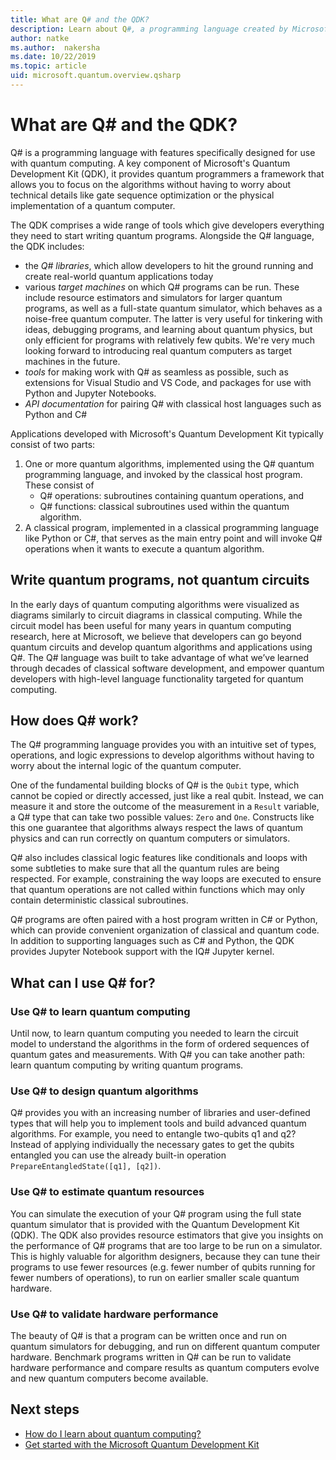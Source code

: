 ```yaml
---
title: What are Q# and the QDK?
description: Learn about Q#, a programming language created by Microsoft to develop applications for quantum computers, and a key component of Microsoft's Quantum Development Kit
author: natke
ms.author:  nakersha
ms.date: 10/22/2019
ms.topic: article
uid: microsoft.quantum.overview.qsharp
---
```


# What are Q# and the QDK?

Q# is a programming language with features specifically designed for use with quantum computing.
A key component of Microsoft's Quantum Development Kit (QDK), it provides quantum programmers a framework that allows you to focus on the algorithms without having to worry about technical details like gate sequence optimization or the physical implementation of a quantum computer.

The QDK comprises a wide range of tools which give developers everything they need to start writing quantum programs.
Alongside the Q# language, the QDK includes:
* the *Q# libraries*, which allow developers to hit the ground running and create real-world quantum applications today
* various *target machines* on which Q# programs can be run. These include resource estimators and simulators for larger quantum programs, as well as a full-state quantum simulator, which behaves as a noise-free quantum computer. The latter is very useful for tinkering with ideas, debugging programs, and learning about quantum physics, but only efficient for programs with relatively few qubits. We're very much looking forward to introducing real quantum computers as target machines in the future.
* *tools* for making work with Q# as seamless as possible, such as extensions for Visual Studio and VS Code, and packages for use with Python and Jupyter Notebooks.
* *API documentation* for pairing Q# with classical host languages such as Python and C#

Applications developed with Microsoft's Quantum Development Kit typically consist of two parts:
1. One or more quantum algorithms, implemented using the Q# quantum programming language, and invoked by the classical host program. These consist of 
    - Q# operations: subroutines containing quantum operations, and 
    - Q# functions: classical subroutines used within the quantum algorithm.
2. A classical program, implemented in a classical programming language like Python or C#, that serves as the main entry point and will invoke Q# operations when it wants to execute a quantum algorithm.

## Write quantum programs, not quantum circuits

In the early days of quantum computing algorithms were visualized as diagrams similarly to circuit diagrams in classical computing.
While the circuit model has been useful for many years in quantum computing research, here at Microsoft, we believe that developers can go beyond quantum circuits and develop quantum algorithms and applications using Q#.
The Q# language was built to take advantage of what we’ve learned through decades of classical software development, and empower quantum developers with high-level language functionality targeted for quantum computing.

## How does Q# work?

The Q# programming language provides you with an intuitive set of types, operations, and logic expressions to develop algorithms without having to worry about the internal logic of the quantum computer.

One of the fundamental building blocks of Q# is the `Qubit` type, which cannot be copied or directly accessed, just like a real qubit.
Instead, we can measure it and store the outcome of the measurement in a `Result` variable, a Q# type that can take two possible values: `Zero` and `One`.
Constructs like this one guarantee that algorithms always respect the laws of quantum physics and can run correctly on quantum computers or simulators.

Q# also includes classical logic features like conditionals and loops with some subtleties to make sure that all the quantum rules are being respected.
For example, constraining the way loops are executed to ensure that quantum operations are not called within functions which may only contain deterministic classical subroutines.

Q# programs are often paired with a host program written in C# or Python, which can provide convenient organization of classical and quantum code.
In addition to supporting languages such as C# and Python, the QDK provides Jupyter Notebook support with the IQ# Jupyter kernel.

## What can I use Q# for?

### Use Q# to learn quantum computing

Until now, to learn quantum computing you needed to learn the circuit model to understand the algorithms in the form of ordered sequences of quantum gates and measurements. With Q# you can take another path: learn quantum computing by writing quantum programs.

### Use Q# to design quantum algorithms

Q# provides you with an increasing number of libraries and user-defined types that will help you to implement tools and build advanced quantum algorithms. For example, you need to entangle two-qubits q1 and q2? Instead of applying individually the necessary gates to get the qubits entangled you can use the already built-in operation `PrepareEntangledState([q1], [q2])`.

### Use Q# to estimate quantum resources

You can simulate the execution of your Q# program using the full state quantum simulator that is provided with the Quantum Development Kit (QDK).  The QDK also provides resource estimators that give you insights on the performance of Q# programs that are too large to be run on a simulator.  This is highly valuable for algorithm designers, because they can tune their programs to use fewer resources (e.g. fewer number of qubits running for fewer numbers of operations), to run on earlier smaller scale quantum hardware.

### Use Q# to validate hardware performance

The beauty of Q# is that a program can be written once and run on quantum simulators for debugging, and run on different quantum computer hardware.  Benchmark programs written in Q# can be run to validate hardware performance and compare results as quantum computers evolve and new quantum computers become available.  

## Next steps

* [How do I learn about quantum computing?](xref:microsoft.quantum.overview.learn)
* [Get started with the Microsoft Quantum Development Kit](xref:microsoft.quantum.welcome)
